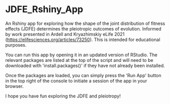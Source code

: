 # JDFE_Rshiny_App
An Rshiny app for exploring how the shape of the joint distribution of fitness effects (JDFE) determines the pleiotropic outcomes of evolution. Informed by work presented in Ardell and Kryazhimskiy eLife 2021 (https://elifesciences.org/articles/73250). This is intended for educational purposes. 

You can run this app by opening it in an updated version of RStudio. The relevant packages are listed at the top of the script and will need to be downloaded with 'install.packages()' if they have not already been installed. 

Once the packages are loaded, you can simply press the 'Run App' button in the top right of the console to initiate a session of the app in your browser. 

I hope you have fun exploring the JDFE and pleiotropy!
